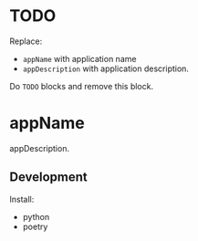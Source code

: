 # TODO

Replace:

- `appName` with application name
- `appDescription` with application description.

Do `TODO` blocks and remove this block.

# appName

appDescription.

## Development

[//]: # (TODO: add links)

Install:

- python
- poetry
